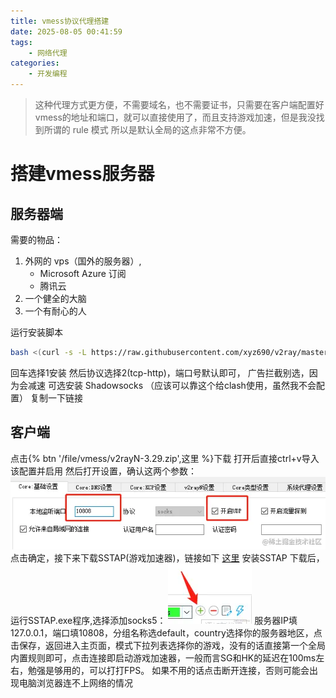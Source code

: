 ```yaml
---
title: vmess协议代理搭建
date: 2025-08-05 00:41:59
tags:
    - 网络代理
categories:
    - 开发编程
---
```


> 这种代理方式更方便，不需要域名，也不需要证书，只需要在客户端配置好vmess的地址和端口，就可以直接使用了，而且支持游戏加速，但是我没找到所谓的 rule 模式 所以是默认全局的这点非常不方便。

# 搭建vmess服务器

## 服务器端
需要的物品：
1. 外网的 vps（国外的服务器）,
    - Microsoft Azure 订阅
    - 腾讯云
2. 一个健全的大脑
3. 一个有耐心的人

运行安装脚本
```bash
bash <(curl -s -L https://raw.githubusercontent.com/xyz690/v2ray/master/install.sh)
```

回车选择1安装
然后协议选择2(tcp-http)，端口号默认即可，
广告拦截别选，因为会减速
可选安装 Shadowsocks （应该可以靠这个给clash使用，虽然我不会配置）
复制一下链接

## 客户端
点击{% btn '/file/vmess/v2rayN-3.29.zip',这里 %}下载
打开后直接ctrl+v导入该配置并启用
然后打开设置，确认这两个参数：
<img src="/file/vmess/3f59facaa8c84414920cc6a52b7ab959~tplv-k3u1fbpfcp-zoom-in-crop-mark_1512_0_0_0.webp"></img>
点击确定，接下来下载SSTAP(游戏加速器)，链接如下
<a href="/file/vmess/SSTap-beta-setup-1.0.9.7.exe">这里</a>
安装SSTAP
下载后，运行SSTAP.exe程序,选择添加socks5：
<img src="/file/vmess/2599aa508b86439fa193f3b22aaba1ca~tplv-k3u1fbpfcp-zoom-in-crop-mark_1512_0_0_0.webp"></img>
服务器IP填127.0.0.1，端口填10808，分组名称选default，country选择你的服务器地区，点击保存，返回进入主页面，模式下拉列表选择你的游戏，没有的话直接第一个全局内置规则即可，点击连接即启动游戏加速器，一般而言SG和HK的延迟在100ms左右，勉强是够用的，可以打打FPS。
如果不用的话点击断开连接，否则可能会出现电脑浏览器连不上网络的情况
